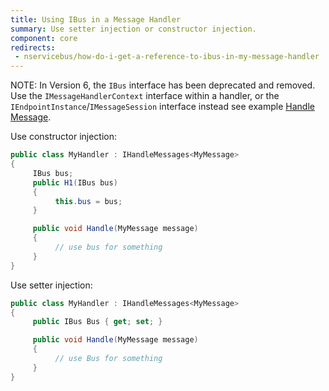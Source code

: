 ```yaml
---
title: Using IBus in a Message Handler
summary: Use setter injection or constructor injection.
component: core
redirects:
 - nservicebus/how-do-i-get-a-reference-to-ibus-in-my-message-handler
---
```


NOTE: In Version 6, the `IBus` interface has been deprecated and removed. Use the `IMessageHandlerContext` interface within a handler, or the `IEndpointInstance`/`IMessageSession` interface instead see example [Handle Message](/nservicebus/handlers).

Use constructor injection:

```cs
public class MyHandler : IHandleMessages<MyMessage>
{
     IBus bus;
     public H1(IBus bus)
     {
          this.bus = bus;
     }

     public void Handle(MyMessage message)
     {
          // use bus for something
     }
}
```

Use setter injection:

```cs
public class MyHandler : IHandleMessages<MyMessage>
{
     public IBus Bus { get; set; }

     public void Handle(MyMessage message)
     {
          // use Bus for something
     }
}
```
